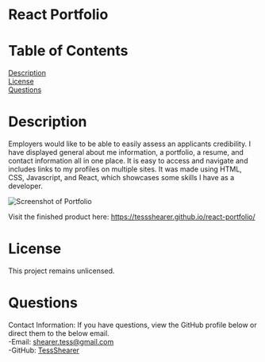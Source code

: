 # React Portfolio

# Table of Contents
[Description](#description)
<br>
[License](#license)
<br>
[Questions](#questions)

# Description
  Employers would like to be able to easily assess an applicants credibility. I have displayed general about me information, a portfolio, a resume, and contact information all in one place. It is easy to access and navigate and includes links to my profiles on multiple sites. It was made using HTML, CSS, Javascript, and React, which showcases some skills I have as a developer.

![Screenshot of Portfolio](./src/assets/images/reactportfolio.png)

Visit the finished product here: https://tessshearer.github.io/react-portfolio/

# License
  This project remains unlicensed.

# Questions
Contact Information: If you have questions, view the GitHub profile below or direct them to the below email. <br>
-Email: [shearer.tess@gmail.com](mailto:shearer.tess@gmail.com) <br>
-GitHub: [TessShearer](https://github.com/TessShearer)